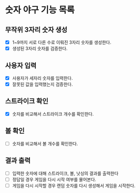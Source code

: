 # 숫자 야구 기능 목록 

## 무작위 3자리 숫자 생성 
- [x] 1~9까지 서로 다른 수로 이뤄진 3자리 숫자를 생성한다.
- [x] 생성된 3자리 숫자를 검증한다.

## 사용자 입력
- [x] 사용자가 세자리 숫자를 입력한다.
- [x] 잘못된 값을 입력했는지 검증한다.

## 스트라이크 확인
- [x] 숫자를 비교해서 스트라이크 개수를 확인한다.

## 볼 확인
- [ ] 숫자를 비교해서 볼 개수를 확인한다. 

## 결과 출력
- [ ] 입력한 숫자에 대해 스트라이크, 볼, 낫싱의 결과를 출력한다
- [ ] 정답일 경우 게임을 다시 시작 여부를 물어본다.
- [ ] 게임을 다시 시작할 경우 랜덤 숫자를 다시 생성해서 게임을 시작한다.
